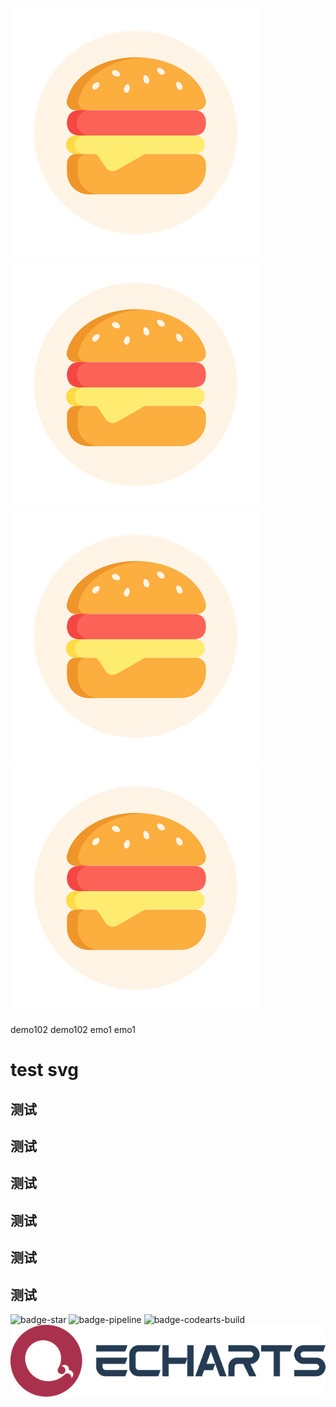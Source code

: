
![hamburger](docs/assets/hamburger.svg)
![hamburger](docs/assets/hamburger.svg)
![hamburger](docs/assets/hamburger.svg)
![hamburger](docs/assets/hamburger.svg)

demo102
demo102
emo1
emo1

# test svg
## 测试
## 测试
## 测试
## 测试

## 测试
## 测试
![badge-star](https://github.com/user-attachments/assets/5c100d20-b8d2-49e4-a078-bbabc7d0fa07)
![badge-pipeline](https://github.com/user-attachments/assets/ee5c6137-aa48-4b10-84b4-f77b2c74684b)
![badge-codearts-build](https://github.com/user-attachments/assets/611708cb-a478-4a5d-a432-e80fd4faca69)
![hahah](<https://github.com/apache/echarts/raw/master/asset/logo.png?raw=true>)
